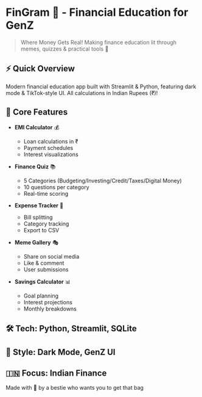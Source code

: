 # FinGram 💅 - Financial Education for GenZ

> Where Money Gets Real! Making finance education lit through memes, quizzes & practical tools 💸

## ⚡ Quick Overview
Modern financial education app built with Streamlit & Python, featuring dark mode & TikTok-style UI. All calculations in Indian Rupees (₹)!

## 🎯 Core Features
- **EMI Calculator** 💰
  - Loan calculations in ₹
  - Payment schedules
  - Interest visualizations

- **Finance Quiz** 📚
  - 5 Categories (Budgeting/Investing/Credit/Taxes/Digital Money)
  - 10 questions per category
  - Real-time scoring

- **Expense Tracker** 💸
  - Bill splitting
  - Category tracking
  - Export to CSV

- **Meme Gallery** 🎭
  - Share on social media
  - Like & comment
  - User submissions

- **Savings Calculator** 📊
  - Goal planning
  - Interest projections
  - Monthly breakdowns

## 🛠️ Tech: Python, Streamlit, SQLite
## 🎨 Style: Dark Mode, GenZ UI
## 🇮🇳 Focus: Indian Finance

Made with 💅 by a bestie who wants you to get that bag 